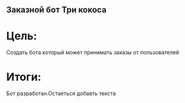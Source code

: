## Заказной бот Три кокоса
# Цель:
Создать бота который может принимать заказы от пользователей
# Итоги:
Бот разработан.Остаеться добавть текста